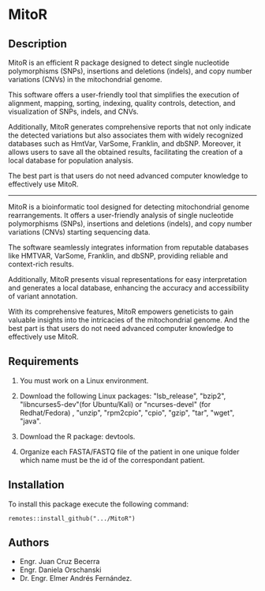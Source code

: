 # MitoR

## Description
MitoR is an efficient R package designed to detect single nucleotide polymorphisms (SNPs), insertions and deletions (indels), and copy number variations (CNVs) in the mitochondrial genome. 

This software offers a user-friendly tool that simplifies the execution of alignment, mapping, sorting, indexing, quality controls, detection, and visualization of SNPs, indels, and CNVs. 

Additionally, MitoR generates comprehensive reports that not only indicate the detected variations but also associates them with widely recognized databases such as HmtVar, VarSome, Franklin, and dbSNP. Moreover, it allows users to save all the obtained results, facilitating the creation of a local database for population analysis.

The best part is that users do not need advanced computer knowledge to effectively use MitoR.

------------------------------------------------------------------------------------------------------
MitoR is a bioinformatic tool designed for detecting mitochondrial genome rearrangements. It offers a user-friendly analysis of single nucleotide polymorphisms (SNPs), insertions and deletions (indels), and copy number variations (CNVs) starting sequencing data. 

The software seamlessly integrates information from reputable databases like HMTVAR, VarSome, Franklin, and dbSNP, providing reliable and context-rich results. 

Additionally, MitoR presents visual representations for easy interpretation and generates a local database, enhancing the accuracy and accessibility of variant annotation. 

With its comprehensive features, MitoR empowers geneticists to gain valuable insights into the intricacies of the mitochondrial genome.
And the best part is that users do not need advanced computer knowledge to effectively use MitoR.

## Requirements
1. You must work on a Linux environment.
   
3. Download the following Linux packages: "lsb_release", "bzip2", "libncurses5-dev"(for Ubuntu/Kali) or "ncurses-devel" (for Redhat/Fedora) , "unzip", "rpm2cpio", "cpio", "gzip", "tar", "wget", "java".
   
5. Download the R package: devtools.
   
7. Organize each FASTA/FASTQ file of the patient in one unique folder which name must be the id of the correspondant patient.


## Installation
To install this package execute the following command: 

`remotes::install_github(".../MitoR")`


## Authors
- Engr. Juan Cruz Becerra
- Engr. Daniela Orschanski
- Dr. Engr. Elmer Andrés Fernández.
